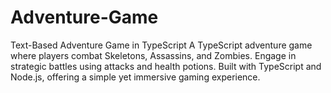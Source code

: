 # Adventure-Game
 Text-Based Adventure Game in TypeScript  A TypeScript adventure game where players combat Skeletons, Assassins, and Zombies. Engage in strategic battles using attacks and health potions. Built with TypeScript and Node.js, offering a simple yet immersive gaming experience.
